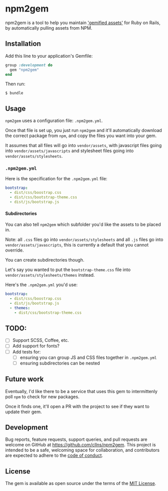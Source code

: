 # npm2gem

npm2gem is a tool to help you maintain
['gemified assets'](http://www.prioritized.net/blog/gemify-assets-for-rails)
for Ruby on Rails,
by automatically pulling assets from NPM.

## Installation

Add this line to your application's Gemfile:

```ruby
group :development do
  gem "npm2gem"
end
```

Then run:

    $ bundle

## Usage

`npm2gem` uses a configuration file: `.npm2gem.yml`.

Once that file is set up,
you just run `npm2gem`
and it'll automatically download the correct package from `npm`,
and copy the files you want into your gem.

It assumes that all files will go into `vendor/assets`,
with javascript files going into `vendor/assets/javascripts`
and stylesheet files going into `vendor/assets/stylesheets`.


### `.npm2gem.yml`

Here is the specification for the `.npm2gem.yml` file:

```yaml
bootstrap:
  - dist/css/boostrap.css
  - dist/css/bootstrap-theme.css
  - dist/js/bootstrap.js

```


#### Subdirectories

You can also tell `npm2gem` which subfolder
you'd like the assets to be placed in.

Note: all `.css` files go into `vendor/assets/stylesheets`
and all `.js` files go into `vendor/assets/javascripts`,
this is currently a default that you cannot override.

You can create subdirectories though.

Let's say you wanted to put the `bootstrap-theme.css` file into
`vendor/assets/stylesheets/themes` instead.

Here's the `.npm2gem.yml` you'd use:

```yaml
bootstrap:
  - dist/css/boostrap.css
  - dist/js/bootstrap.js
  - themes:
    - dist/css/bootstrap-theme.css

```

## TODO:

- [ ] Support SCSS, Coffee, etc.
- [ ] Add support for fonts?
- [ ] Add tests for:
  - [ ] ensuring you can group JS and CSS files together in `.npm2gem.yml`
  - [ ] ensuring subdirectories can be nested

## Future work
Eventually, I'd like there to be a service that uses this gem to
intermittenly poll `npm` to check for new packages.

Once it finds one,
it'll open a PR with the project
to see if they want to update their gem.

## Development

Bug reports,
feature requests,
support queries,
and pull requests are welcome on GitHub at
https://github.com/cllns/npm2gem.
This project is intended to be a safe,
welcoming space for collaboration,
and contributors are expected to adhere to the
[code of conduct](code_of_conduct.md).

## License

The gem is available as open source under the terms of the
[MIT License](http://opensource.org/licenses/MIT).
